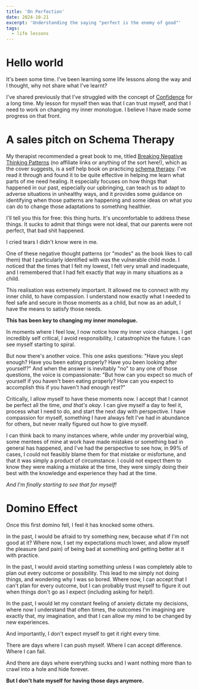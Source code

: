 ```yaml
---
title: 'On Perfection'
date: 2024-10-21
excerpt: 'Understanding the saying "perfect is the enemy of good"'
tags:
  - life lessons
---
```


# Hello world

It's been some time. I've been learning some life lessons along the way and I thought, why not share what I've learnt?

I've shared previously that I've struggled with the concept of [Confidence](./confidence) for a long time. My lesson for myself then was that I can trust myself, and that I need to work on changing my inner monologue. I believe I have made some progress on that front.

# A sales pitch on Schema Therapy

My therapist recommended a great book to me, titled [Breaking Negative Thinking Patterns](https://www.amazon.nl/Breaking-Negative-Thinking-Patterns-Self-Help/dp/1118877713/) (no affiliate links or anything of the sort here!), which as the cover suggests, is a self help book on practicing [schema therapy](https://en.wikipedia.org/wiki/Schema_therapy). I've read it through and found it to be quite effective in helping me learn what parts of me need healing. It especially focuses on how things that happened in our past, especially our upbringing, can teach us to adapt to adverse situations in unhealthy ways, and it provides some guidance on identifying when those patterns are happening and some ideas on what you can do to change those adaptations to something healthier.

I'll tell you this for free: this thing hurts. It's uncomfortable to address these things. It sucks to admit that things were not ideal, that our parents were not perfect, that bad shit happened.

I cried tears I didn't know were in me.

One of these negative thought patterns (or "modes" as the book likes to call them) that I particularly identified with was the vulnerable child mode. I noticed that the times that I felt my lowest, I felt very small and inadequate, and I remembered that I had felt exactly that way in many situations as a child.

This realisation was extremely important. It allowed me to connect with my inner child, to have compassion. I understand now exactly what I needed to feel safe and secure in those moments as a child, but now as an adult, I have the means to satisfy those needs.

**This has been key to changing my inner monologue.**

In moments where I feel low, I now notice how my inner voice changes. I get incredibly self critical, I avoid responsibility, I catastrophize the future. I can see myself starting to spiral.

But now there's another voice. This one asks questions: "Have you slept enough? Have you been eating properly? Have you been looking after yourself?" And when the answer is inevitably "no" to any one of those questions, the voice is compassionate: "But how can you expect so much of yourself if you haven't been eating properly? How can you expect to accomplish this if you haven't had enough rest?"

Critically, I allow myself to have these moments now. I accept that I cannot be perfect all the time, _and that's okay_. I can give myself a day to feel it, process what I need to do, and start the next day with perspective. I have compassion for myself, something I have always felt I've had in abundance for others, but never really figured out how to give myself.

I can think back to many instances where, while under my proverbial wing, some mentees of mine at work have made mistakes or something bad in general has happened, and I've had the perspective to see how, in 99% of cases, I could not feasibly blame them for that mistake or misfortune, and that it was simply a product of circumstance. I could not expect them to know they were making a mistake at the time, they were simply doing their best with the knowledge and experience they had at the time.

_And I'm finally starting to see that for myself!_

# Domino Effect

Once this first domino fell, I feel it has knocked some others.

In the past, I would be afraid to try something new, because what if I'm not good at it? Where now, I set my expectations much lower, and allow myself the pleasure (and pain) of being bad at something and getting better at it with practice.

In the past, I would avoid starting something unless I was completely able to plan out every outcome or possibility. This lead to me simply not doing things, and wondering why I was so bored. Where now, I can accept that I can't plan for every outcome, but I can probably trust myself to figure it out when things don't go as I expect (including asking for help!).

In the past, I would let my constant feeling of anxiety dictate my decisions, where now I understand that often times, the outcomes I'm imagining are exactly that, my imagination, and that I can allow my mind to be changed by new experiences.

And importantly, I don't expect myself to get it right every time.

There are days where I can push myself. Where I can accept difference. Where I can fail.

And there are days where everything sucks and I want nothing more than to crawl into a hole and hide forever.

**But I don't hate myself for having those days anymore.**
